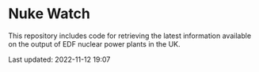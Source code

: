 # Nuke Watch

This repository includes code for retrieving the latest information available on the output of EDF nuclear power plants in the UK.

Last updated: 2022-11-12 19:07